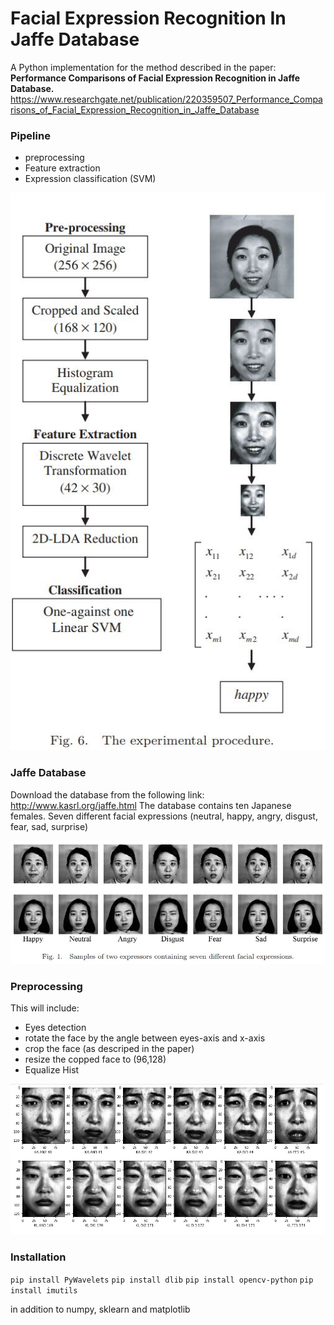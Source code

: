 # Facial Expression Recognition In Jaffe Database

A Python implementation for the method described in the paper:
**Performance Comparisons of Facial Expression Recognition in Jaffe Database.**
https://www.researchgate.net/publication/220359507_Performance_Comparisons_of_Facial_Expression_Recognition_in_Jaffe_Database

### Pipeline

  - preprocessing
  - Feature extraction
  - Expression classification (SVM)

![](images/pipeline.JPG)

### Jaffe Database

Download the database from the following link:
http://www.kasrl.org/jaffe.html
The database contains ten Japanese females.
Seven different facial expressions (neutral, happy, angry, disgust, fear, sad, surprise)

![](images/jaffe_expressions.JPG)

### Preprocessing
This will include:
- Eyes detection
- rotate the face by the angle between eyes-axis and x-axis
- crop the face (as descriped in the paper)
- resize the copped face to (96,128)
- Equalize Hist

![](images/preprocessing.jpg)

### Installation
`pip install PyWavelets`
`pip install dlib`
`pip install opencv-python`
`pip install imutils`

in addition to numpy, sklearn and matplotlib